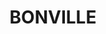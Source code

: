 ---
lastmod: '2025-04-06T06:05:20+00:00'
latitude: -30.37491129
layout: suburb
longitude: 153.0171326
postcode: '2450'
state: NSW
title: BONVILLE
url: /nsw/bonville/
---